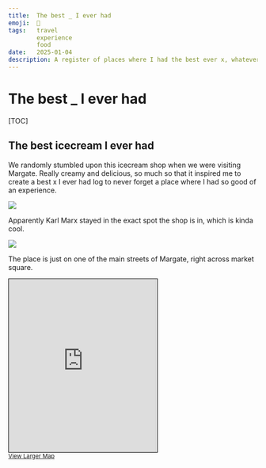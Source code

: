 ```yaml
---
title:  The best _ I ever had
emoji:  🥇
tags:   travel
        experience
        food
date:   2025-01-04
description: A register of places where I had the best ever x, whatever x may be.
---
```


# The best _ I ever had

[TOC]

## The best icecream I ever had

We randomly stumbled upon this icecream shop when we were visiting Margate. Really creamy and delicious, 
so much so that it inspired me to create a best x I ever had log to never forget a place where I had so
good of an experience.

![](https://github.com/user-attachments/assets/bf7b51f7-2d8f-4345-aef0-98660309998f)

Apparently Karl Marx stayed in the exact spot the shop is in, which is kinda cool.

![](https://github.com/user-attachments/assets/ba8c9021-e29f-48eb-adeb-d9e0abaef6bf)

The place is just on one of the main streets of Margate, right across market square.

<iframe height="350" src="https://www.openstreetmap.org/export/embed.html?bbox=1.3791596889495852%2C51.38851636998649%2C1.382185220718384%2C51.39004117235367&amp;layer=mapnik" style="border: 1px solid black"></iframe><br/><small><a href="https://www.openstreetmap.org/#map=19/51.389279/1.380672">View Larger Map</a></small>
